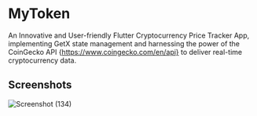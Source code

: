 # MyToken

An Innovative and User-friendly Flutter Cryptocurrency Price Tracker App, implementing GetX state management and harnessing the power of the CoinGecko API 
 {https://www.coingecko.com/en/api}   to deliver real-time cryptocurrency data.

## Screenshots


![Screenshot (134)](https://github.com/Ashut0shGit/MyToken/assets/71293287/17ec5481-1f3c-49fc-9384-14f1544250bc)






